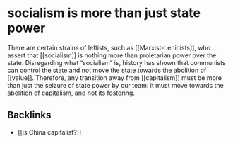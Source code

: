 # socialism is more than just state power

There are certain strains of leftists, such as [[Marxist-Leninists]], who assert that [[socialism]] is nothing more than proletarian power over the state. Disregarding what &ldquo;socialism&rdquo; is, history has shown that communists can control the state and not move the state towards the abolition of [[value]]. Therefore, any transition away from [[capitalism]] must be more than just the seizure of state power by our team: it must move towards the abolition of capitalism, and not its fostering.


## Backlinks

-   [[is China capitalist?]]
